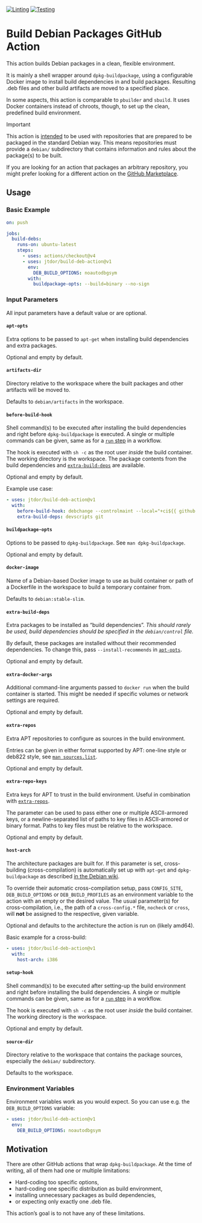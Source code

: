 [![Linting](https://github.com/jtdor/build-deb-action/actions/workflows/lint.yml/badge.svg)](https://github.com/jtdor/build-deb-action/actions/workflows/lint.yml)
[![Testing](https://github.com/jtdor/build-deb-action/actions/workflows/test.yml/badge.svg)](https://github.com/jtdor/build-deb-action/actions/workflows/test.yml)

# Build Debian Packages GitHub Action

This action builds Debian packages in a clean, flexible environment.

It is mainly a shell wrapper around `dpkg-buildpackage`, using a configurable
Docker image to install build dependencies in and build packages. Resulting
.deb files and other build artifacts are moved to a specified place.

In some aspects, this action is comparable to `pbuilder` and `sbuild`. It uses
Docker containers instead of chroots, though, to set up the clean, predefined
build environment.

> [!IMPORTANT]
> This action is
> [intended](https://github.com/jtdor/build-deb-action/discussions/5#discussioncomment-5512205)
> to be used with repositories that are prepared to be packaged in the standard
> Debian way. This means repositories must provide a `debian/` subdirectory
> that contains information and rules about the package(s) to be built.
>
> If you are looking for an action that packages an arbitrary repository, you
> might prefer looking for a different action on the
> [GitHub Marketplace](https://github.com/marketplace?type=actions).

## Usage
### Basic Example
```yaml
on: push

jobs:
  build-debs:
    runs-on: ubuntu-latest
    steps:
      - uses: actions/checkout@v4
      - uses: jtdor/build-deb-action@v1
        env:
          DEB_BUILD_OPTIONS: noautodbgsym
        with:
          buildpackage-opts: --build=binary --no-sign
```

### Input Parameters
All input parameters have a default value or are optional.

#### `apt-opts`
Extra options to be passed to `apt-get` when installing build dependencies and
extra packages.

Optional and empty by default.

#### `artifacts-dir`
Directory relative to the workspace where the built packages and other
artifacts will be moved to.

Defaults to `debian/artifacts` in the workspace.

#### `before-build-hook`
Shell command(s) to be executed after installing the build dependencies and right
before `dpkg-buildpackage` is executed. A single or multiple commands can be
given, same as for a
[`run` step](https://docs.github.com/en/actions/using-workflows/workflow-syntax-for-github-actions#jobsjob_idstepsrun)
in a workflow.

The hook is executed with `sh -c` as the root user *inside* the build
container. The working directory is the workspace. The package contents from
the build dependencies and [`extra-build-deps`](#extra-build-deps) are
available.

Optional and empty by default.

Example use case:
```yaml
- uses: jtdor/build-deb-action@v1
  with:
    before-build-hook: debchange --controlmaint --local="+ci${{ github.run_id }}~git$(git rev-parse --short HEAD)" "CI build"
    extra-build-deps: devscripts git
```

#### `buildpackage-opts`
Options to be passed to `dpkg-buildpackage`. See `man dpkg-buildpackage`.

Optional and empty by default.

#### `docker-image`
Name of a Debian-based Docker image to use as build container or path of a
Dockerfile in the workspace to build a temporary container from.

Defaults to `debian:stable-slim`.

#### `extra-build-deps`
Extra packages to be installed as “build dependencies”. *This should rarely be
used, build dependencies should be specified in the `debian/control` file.*

By default, these packages are installed without their recommended
dependencies. To change this, pass `--install-recommends` in
[`apt-opts`](#apt-opts).

Optional and empty by default.

#### `extra-docker-args`
Additional command-line arguments passed to `docker run` when the build
container is started. This might be needed if specific volumes or network
settings are required.

Optional and empty by default.

#### `extra-repos`
Extra APT repositories to configure as sources in the build environment.

Entries can be given in either format supported by APT: one-line style or
deb822 style, see
[`man sources.list`](https://manpages.debian.org/sources.list.5).

Optional and empty by default.

#### `extra-repo-keys`
Extra keys for APT to trust in the build environment. Useful in combination
with [`extra-repos`](#extra-repos).

The parameter can be used to pass either one or multiple ASCII-armored keys, or
a newline-separated list of paths to key files in ASCII-armored or binary
format. Paths to key files must be relative to the workspace.

Optional and empty by default.

#### `host-arch`
The architecture packages are built for. If this parameter is set,
cross-building (cross-compilation) is automatically set up with `apt-get` and
`dpkg-buildpackage` as described
[in the Debian wiki](https://wiki.debian.org/CrossCompiling#Building_with_dpkg-buildpackage).

To override their automatic cross-compilation setup, pass `CONFIG_SITE`,
`DEB_BUILD_OPTIONS` or `DEB_BUILD_PROFILES` as an environment variable to the
action with an empty or the desired value. The usual parameter(s) for
cross-compilation, i.e., the path of a `cross-config.*` file, `nocheck` or
`cross`, will **not** be assigned to the respective, given variable.

Optional and defaults to the architecture the action is run on (likely amd64).

Basic example for a cross-build:
```yaml
- uses: jtdor/build-deb-action@v1
  with:
    host-arch: i386
```

#### `setup-hook`
Shell command(s) to be executed after setting-up the build environment and
right before installing the build dependencies. A single or multiple commands
can be given, same as for a
[`run` step](https://docs.github.com/en/actions/using-workflows/workflow-syntax-for-github-actions#jobsjob_idstepsrun)
in a workflow.

The hook is executed with `sh -c` as the root user *inside* the build
container. The working directory is the workspace.

Optional and empty by default.

#### `source-dir`
Directory relative to the workspace that contains the package sources,
especially the `debian/` subdirectory.

Defaults to the workspace.

### Environment Variables
Environment variables work as you would expect. So you can use e.g. the
`DEB_BUILD_OPTIONS` variable:
```yaml
- uses: jtdor/build-deb-action@v1
  env:
    DEB_BUILD_OPTIONS: noautodbgsym
```

## Motivation
There are other GitHub actions that wrap `dpkg-buildpackage`. At the time of
writing, all of them had one or multiple limitations:
 * Hard-coding too specific options,
 * hard-coding one specific distribution as build environment,
 * installing unnecessary packages as build dependencies,
 * or expecting only exactly one .deb file.

This action’s goal is to not have any of these limitations.
